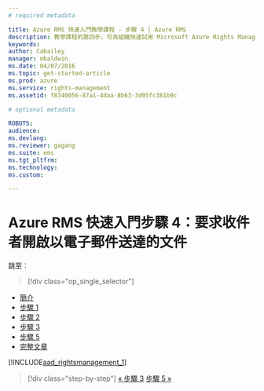 ```yaml
---
# required metadata

title: Azure RMS 快速入門教學課程 - 步驟 4 | Azure RMS
description: 教學課程的第四步，可為組織快速試用 Microsoft Azure Rights Management，只有 5 個步驟，花費時間不超過 15 分鐘。
keywords:
author: Cabailey
manager: mbaldwin
ms.date: 04/07/2016
ms.topic: get-started-article
ms.prod: azure
ms.service: rights-management
ms.assetid: f8340056-87a1-4daa-8b63-3d95fc381b9c

# optional metadata

ROBOTS: 
audience:
ms.devlang:
ms.reviewer: gagang
ms.suite: ems
ms.tgt_pltfrm:
ms.technology:
ms.custom:

---
```



# Azure RMS 快速入門步驟 4：要求收件者開啟以電子郵件送達的文件

跳至︰ 
> [!div class="op_single_selector"]
- [簡介](rms-quickstart-intro.md)
- [步驟 1](tutorial-step1.md)
- [步驟 2](tutorial-step2.md)
- [步驟 3](tutorial-step3.md)
- [步驟 5](tutorial-step5.md)
- [完整文章](rms-quickstart.md)

[!INCLUDE[aad_rightsmanagement_1](../includes/tutorial-step4-include.md)] 

>[!div class="step-by-step"]
[« 步驟 3](tutorial-step3.md)
[步驟 5 »](tutorial-step5.md)

<!--HONumber=Apr16_HO3-->


